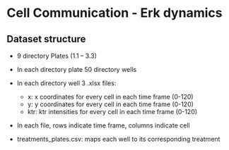 # Cell Communication - Erk dynamics

## Dataset structure
- 9 directory Plates (1.1 – 3.3)
- In each directory plate 50 directory wells
- In each directory well 3 .xlsx files:
  - x: x coordinates for every cell in each time frame (0-120) 
  - y: y coordinates for every cell in each time frame (0-120) 
  - ktr: ktr intensities for every cell in each time frame (0-120)

- In each file, rows indicate time frame, columns indicate cell
- treatments_plates.csv: maps each well to its corresponding treatment
